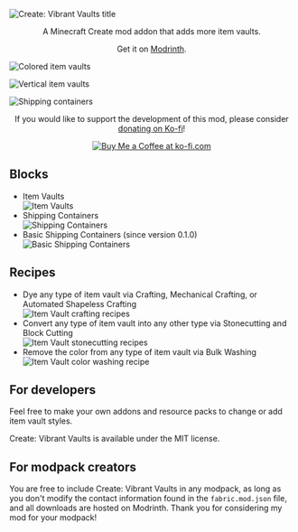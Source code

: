 ![Create: Vibrant Vaults title](https://cdn.modrinth.com/data/cached_images/0c8e5740bfeb71c30704c0b321004169438c48a0.png)

<p align="center">A Minecraft Create mod addon that adds more item vaults.</p>

<p align="center">Get it on <a href="https://modrinth.com/project/create-vibrant-vaults">Modrinth</a>.</p>

![Colored item vaults](https://cdn.modrinth.com/data/hddN8ksR/images/b45c21ae127473182ce6b7ec3fd98efd81139a21.png)

![Vertical item vaults](https://cdn.modrinth.com/data/hddN8ksR/images/d19e28d696b1fac2d882e4daa0f1bb217a793bb7.png)

![Shipping containers](https://cdn.modrinth.com/data/hddN8ksR/images/c354f5e7d1da0894dad2a5378c7463e6cc710d2d.png)

<p align="center">If you would like to support the development of this mod, please consider <a href="https://ko-fi.com/zlt09">donating on Ko-fi</a>!</p>

<div align="center"><a href='https://ko-fi.com/J3J810251V' target='_blank'><img src='https://storage.ko-fi.com/cdn/kofi3.png?v=3' alt='Buy Me a Coffee at ko-fi.com'></a></div>

## Blocks

- Item Vaults  
  ![Item Vaults](https://cdn.modrinth.com/data/cached_images/9cbba9c07a9df70a3791c5129544110b8d1d8462.gif)
- Shipping Containers  
  ![Shipping Containers](https://cdn.modrinth.com/data/cached_images/151789ca57af7e219e5da014c3e7909db8ecea55.gif)
- Basic Shipping Containers (since version 0.1.0)  
  ![Basic Shipping Containers](https://cdn.modrinth.com/data/cached_images/eefeae38a2366b4cde2a5a8b7fe6dab261ba777d.gif)

## Recipes

- Dye any type of item vault via Crafting, Mechanical Crafting, or Automated Shapeless Crafting  
  ![Item Vault crafting recipes](https://cdn.modrinth.com/data/cached_images/033dda621d8d4d2bc010f604729c82a7cda087ff.gif)
- Convert any type of item vault into any other type via Stonecutting and Block Cutting  
  ![Item Vault stonecutting recipes](https://cdn.modrinth.com/data/cached_images/da3845cb553468cec54fc37e3d03ed13a311b122.gif)
- Remove the color from any type of item vault via Bulk Washing  
  ![Item Vault color washing recipe](https://cdn.modrinth.com/data/cached_images/e6a2e90d90e75d9e4927904b246bcd35b7b90539.png)

## For developers

Feel free to make your own addons and resource packs to change or add item vault styles.

Create: Vibrant Vaults is available under the MIT license.

## For modpack creators

You are free to include Create: Vibrant Vaults in any modpack, as long as you don't modify the contact information found in the `fabric.mod.json` file, and all downloads are hosted on Modrinth. Thank you for considering my mod for your modpack!